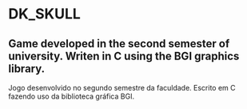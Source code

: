 # DK_SKULL

Game developed in the second semester of university.
Writen in C using the BGI graphics library.
-
Jogo desenvolvido no segundo semestre da faculdade.
Escrito em C fazendo uso da biblioteca gráfica BGI.
